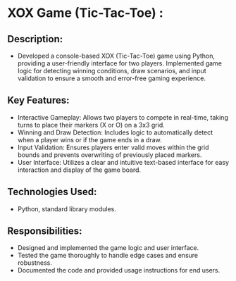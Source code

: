 # **XOX Game (Tic-Tac-Toe) :**

## Description: 
   - Developed a console-based XOX (Tic-Tac-Toe) game using Python, providing a user-friendly interface for two players. Implemented game logic for detecting winning conditions, draw scenarios, and input validation to ensure a smooth and error-free gaming experience.
    
## Key Features:
   - Interactive Gameplay: Allows two players to compete in real-time, taking turns to place their markers (X or O) on a 3x3 grid.
   - Winning and Draw Detection: Includes logic to automatically detect when a player wins or if the game ends in a draw.
   - Input Validation: Ensures players enter valid moves within the grid bounds and prevents overwriting of previously placed markers.
   - User Interface: Utilizes a clear and intuitive text-based interface for easy interaction and display of the game board.
    
## Technologies Used: 
   - Python, standard library modules.
    
## Responsibilities:
   - Designed and implemented the game logic and user interface.
   - Tested the game thoroughly to handle edge cases and ensure robustness.
   - Documented the code and provided usage instructions for end users.
